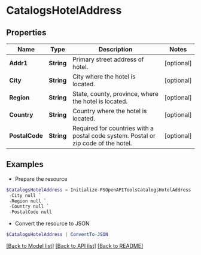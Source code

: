 # CatalogsHotelAddress
## Properties

Name | Type | Description | Notes
------------ | ------------- | ------------- | -------------
**Addr1** | **String** | Primary street address of hotel. | [optional] 
**City** | **String** | City where the hotel is located. | [optional] 
**Region** | **String** | State, county, province, where the hotel is located. | [optional] 
**Country** | **String** | Country where the hotel is located. | [optional] 
**PostalCode** | **String** | Required for countries with a postal code system. Postal or zip code of the hotel. | [optional] 

## Examples

- Prepare the resource
```powershell
$CatalogsHotelAddress = Initialize-PSOpenAPIToolsCatalogsHotelAddress  -Addr1 null `
 -City null `
 -Region null `
 -Country null `
 -PostalCode null
```

- Convert the resource to JSON
```powershell
$CatalogsHotelAddress | ConvertTo-JSON
```

[[Back to Model list]](../README.md#documentation-for-models) [[Back to API list]](../README.md#documentation-for-api-endpoints) [[Back to README]](../README.md)


